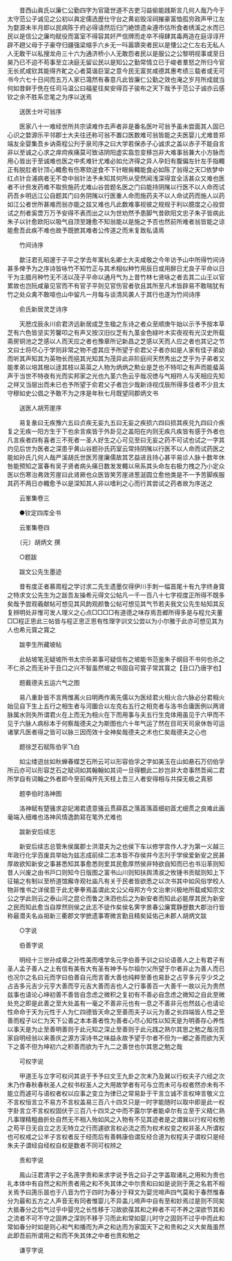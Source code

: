 <!-- { "loadSidebar": true } -->
　　昔西山眞氏以廉仁公勤四字为官箴世道不古吏习益偷能践斯言几何人哉乃今于太守范公子诚见之公初以眞定儒选歴仕守台之黄岩毁淫祠摧豪富恤孤穷政声甲江左为婺源未半月即以民病陈于府必得请然后归门絶馈遗籴遵市估所食者绣溪之水而已民以是信公之廉均赋役而富室不得容其奸严信牌而走卒不得肆其毒两造在庭谆谆开辟不趐父母于子豪夺归疆强梁缩手六乡无一呌嚣隳突者民以是懐公之仁左右无私人人无敢干以私搜龙舟三十六为通济桥小人无敢怨者民以是服公之公黎明视事或至日昊乃已不迫不苟事至立决庭无留讼民以是知公之勤常情立已于峻者羣怒之所归今官无长贰咸钦其能得齐甿之心者莫谐巨室之意今民无富贫咸德其惠考绩三载者或无可书今六七十日间而五万人家已蔼然有春意凡此皆廉仁公勤之效也淹之岁月所成就当何如昔鲜于侁在任司马温公曰福星往矣安得百子骏布之天下哉予于范公子诚亦云感钦之余不胜系恋笔之为序以送焉

　　送医士叶可翁序

　　医家八十一难经世所共宗读难作去声者非是番名医叶可翁予虽未尝面其人固已心识之婺源乐平邻郡士大夫往还称可翁不置口医数难可翁皆能之夫医婴儿尤难昔郑端友全婴集吾乡讷斋程公刋于泉司序之曰大学若保赤子心诚求之盖以赤子不能自言非以至诚之心求之痒疴疾痛莫可致诘阴阳虚实翕忽变移岂非大难事翁兼大小方脉而用心皆出于至诚难也医之中炙难针尤难必如允济得之异人孕妇有腹偏左针左手指輙正有脱肛者针顶心輙愈有伤寒欬逆食不下针眼胔輙能食必如陈了翁得之天□依梦中红点针合浦病者无不竒中翁针法予未知其何所从受然闻浅深得宜全活甚众又难也医者不计赀发药难不取赀施药尤难山谷尝题名医之门曰能持阴隲以行医不以人命而试药吾乡明远江公自题其门曰务阴隲以行医重人命而施药夫不以人命试药而施人以药如江公者世所甚难而翁亦能之兹又难也凡此数难事视彼之规规于利以臆度之心投尝试之剂者奚啻万万予安得不表而出之以为世劝然予患脚气昔欧阳文忠子朱子皆病此朱子以针愈欧阳以吸气自顶至踵愈不知翁能以是施之予否也然前所难者翁皆能之谅能愈吾此疾不难也故予既摭其难者公传道之而末复致私请焉

　　竹间诗序

　　歙汪君孔昭邃于子平之学去年寓杭名卿士大夫咸敬之今年访予山中所得竹间诗甚多俾予为之序诗皆咏竹不知竹正与其术相似种竹用辰日或用醉日尤良子平命以日干为主腊月种竹无不活以茂子平命以通月气为上昔竹林七贤咏之者去其二山王以官累故也岂阮咸軰见官而不有官子平则见官伤官者欤且其所至凡术皆辟易不敢喘犹有竹之处众禽不敢喧也山中留凡一月每与谈清风袭人于其行也遂为竹间诗序

　　俞氏新居灵芝诗序

　　天厯戊辰永川俞君济远新居成芝生楹之东诗之者众至顺庚午始以示予予按本草芝有六色皆坚实芳馨叩之有声又按汉旧仪芝有九茎金色緑叶木实夜视有光汉史所载斋房铜池之芝感以人而天应之者也豫章所记新昌之芝感以天而人应之者也其记之节文曰士将尽心于学则非常之物不虚其应予所望于俞君父子者亦如是人家有佳子弟幼而听其声知其为英物长而挹其光知其为茂异此非阶庭间天然秀出之芝乎为子弟者又能孝弟以培其根以逹其枝以英英之人物为炳炳之勲业是芝也不特叩之有声而能蜚英声于当世不特夜有光而实邦家之光也九茎六色云乎哉况徳与气相符人与天相应先知之祥又当层出而未已也予所望于俞君父子者岂少哉新诗视戊辰所得多佳者不少且太守穆如史公倡之予敢不为之序是年秋七月既望同郡炳文书

　　送医人胡芳崖序

　　易复彖曰无疾豫六五曰贞疾无妄九五曰无妄之疾损六四曰损其疾兑九四曰介疾复之无疾一阳方生于下也余言疾皆于外卦见之盖阳在内则无疾凡疾皆有感于外者也凡言疾者四有喜者三不死者一圣人好生之心可见至曰无妄之药不可试也试之一字其灼见后世为医者之深患乎黄山谷题孙氏药室云常持阴隲以行医不以人命而试药医之能如孙氏几何人哉严溪胡氏世医芳崖廉儒故其艺益进且持心甚平易诊人脉十数年休咎能预知之富春有吴子贤者病头痛日数发发輙以帛系其头命左右极力拽之乃小定众医以伤寒治弗效芳崖曰此肾厥也众医皆笑芳崖进葱涎圆立愈他类是不一予苦脚疾服其药不两日亦輙愈予以是深知其人非以嗜利之心而行其尝试之药者故为序送之

　　云峯集卷三

　　●钦定四库全书

　　云峯集卷四

　　（元）胡炳文 撰

　　○题跋

　　跋文公先生墨迹

　　昔有度正者慕周程之学讨求二先生遗墨仅得伊川手刺一幅首尾十有九字终身寳之特求文公先生为之跋吾友操希元得文公帖凡一千一百八十七字视度正所得不既多矣哉予尝观羲献帖可想见其风韵观颜鲁公帖可想见其气节若夫我文公先生帖知其反复辨明处非惟可发人理义之心点□□□□有道德之味存焉吾郷所得多是与程允夫董□□程正思此三帖皆与程正思正思有性理字训文公尝以为小尔雅于此亦可想见其为人也希元寳之寳之

　　跋李生所藏坡帖

　　此帖坡笔无疑坡所书太宗杀弟事可疑信有之坡能书范鉴朱子纲目不书何也杀之不仁杀之而无补于丑口之兴不智虽然坡之书固自可寳子常其寳之【丑口乃唐字也】

　　题戴德夫五运六气之图

　　易八重卦皆不言两惟离火曰明两作离先儒以为医经君火相火合六脉必分君相火始见自下生上五行之相生者与河圗合以左克右五行之相克者与洛书合庸医例以两肾脉属水则失所谓君火在上而无为相火在下而用事与夫五行生克体用虽见于六甲而不见于六脉人病标本于何察哉德夫之为斯图也六十年气运了然在目司天司泉休咎可运诸掌凡医者得之皆可以脉三因而效十全神矣哉德夫之术也仁矣哉德夫之心也

　　题徐芝石赋陈伯孚飞白

　　如尘缕逰丝如秋蝉春蝶芝石所云可以形容伯孚之字如美玉在山如悬石万仞伯孚所云亦可以形容芝石之赋词如其翰翰如其词一旦得覩此二妙岂非大竒事然吾闻二君所学自有词翰之外者即今至前梅开先天枝上吾三人者安得相与共探无极之真邪

　　题李伯时洛神图

　　洛神赋有楚骚求宓妃湘君遗意骚云贯薛荔之落蕋落蕋细初蕋尤细贯之良难此画毫端入细难也洛神风情逸韵冩在笔外尤难也

　　跋新安后续志

　　新安后续志总管朱侯属郡士洪潜夫为之也侯下车以修学宫作人才为第一义越三年政行化孚百废具举始为兹志成前续二志本皆不存侯并今志刋于学侯爱新安之民甚厚故欲知新安之事甚悉知其事愈悉则爱其民愈厚然侯非特欲自知而已也书沿革则知昔人兴废之由书戸口则知今日版图之富书山川则知扶舆清淑之攸锺书贡赋则知上下征输之有制以至桥道馆廨寺观社庙凡有关于民者皆欲悉之以次书其中如风俗学校人物非惟书之详侯意于此尤拳拳焉盖谓此文公父母邦方今文治聿兴极地所载咸知宗文公之学此则云之泰山河之昆仑而鲁之洙泗也后之为新安者而知此必能厚其民为新安之民而知此愈当自厚然则侯之此志不徒作矣侯名霁字景春公廉寛静歴数大郡治行皆称最潜夫名焱祖新三衢郡文学摭遗事寄微言勤且精矣延佑己未郡人胡炳文跋

　　○字说

　　伯善字说

　　明经十三世孙成章之孙性美而嗜学名元字伯善予训之曰论语善人之上有君子有圣人孟子善人之上有信有美有大有圣有神予与尔祖尔父所望于尔者非止为善人而已也况尔之名曰元而字曰伯善自元而言善大善也纯粹至善也易卦之占亨多元亨少爻之占吉多元吉少元亨大善而亨元吉大善而吉也人之行事善百一大善千一故以元为贵然兹事也请论心坤初善不善皆自念虑之微积之复初有不善必自念虑之微知之自此至微处充之即是此善之至大处盖有一毫之不善非元也有一息之不善非元也然兹心也请论性命命于天为元性于人为仁四德皆天命之至善而夫子以元为善之长四端皆人性之至善而程子以仁为天下公善之本本善者性为善者心尽心知性以知天是为明善存心养性以事天是为止至善明善则于此元知之深止至善则于此元践之熟尔其思之勉之哉况吾家自明经翁以来善庆之源方深诗书之味益永故予望于尔者不但为一郷之善而欲为天下之善不但为坤初六之积善而欲为干九二之善世也尔其思之勉之哉

　　可权字说

　　甲道王与立字可权问其说于予予曰文王九卦之次末乃及巽以行权夫子六经之次末乃作春秋春秋圣人之权书权圣人之大用故学者有可与立而未可与权者然亦未有不能立而遽可与语权者权以应事之变立为律已之常易卦于干言立诚不言权坤言敬义立不言权恒言立不易方不言权盖易三百八十四爻只是一时字能随时以取中即是此一权字卦言立不言权权固伏于三百八十四爻之中而不露尔学者能卓尔有立至于义精仁熟凡事理精粗曲折处自然无不相入殆如风之入物有不见其迹者是之谓巽以行权可权勉之苟平日无自立之志无特立之行而遽欲言权必流之而为权术权变之权非圣人所谓权也可权戒之公羊子言权者反于经而后有善韩康伯谓反经合道为权程夫子谓权只是经朱夫子谓经自经权自权是数者不同可权辨之

　　贵和字说

　　鳯山汪君清宇之子名箎字贵和来求字说予告之曰子之字盖取诸礼之用和为贵也礼本体中有自然之和所贵者用之和不失其体之中尔贵和曰如是说则于箎之名若不相关焉予曰箎乐噐也于八音为竹于四时为春分于释文为婴児啼声四气莫和于春然惟春分为最和五方之人声音无有同者惟婴儿不异盖儿啼声中自有至和妙焉过是则不同矣大抵春分之后气过乎中婴児之长性移于习故欲葆其和之粹者不可不养之深欲节其和之流者不可不守之固养之深则不移于习而此和常如婴儿时守之固则不过乎中而此和常如春分时如是则心和气和播而为声之和达而为家国天下之和贵和之义大矣哉虽然此即吾前所谓用之和而不失其体之中者也贵和勉之

　　谦亨字说


